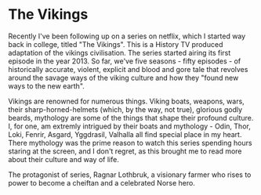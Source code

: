 # The Vikings

Recently I've been following up on a series on netflix, which I started way back in college, titled "The Vikings". This is a History TV produced adaptation of the vikings civilisation. The series started airing its first episode in the year 2013. So far, we've five seasons - fifty episodes - of historically accurate, violent, explicit and blood and gore tale that revolves around the savage ways of the viking culture and how they "found new ways to the new earth".

Vikings are renowned for numerous things. Viking boats, weapons, wars, their sharp-horned-helmets (which, by the way, not true), glorious godly beards, mythology are some of the things that shape their profound culture. I, for one, am extremly intrigued by their boats and mythology - Odin, Thor, Loki, Fenrir, Asgard, Yggdrasil, Valhalla all find special place in my heart. There mythology was the prime reason to watch this series spending hours staring at the screen, and I don't regret, as this brought me to read more about their culture and way of life.

The protagonist of series, Ragnar Lothbruk, a visionary farmer who rises to power to become a cheiftan and a celebrated Norse hero. 
